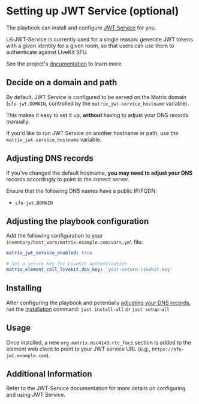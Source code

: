 # Setting up JWT Service (optional)

The playbook can install and configure [JWT Service](https://github.com/element-hq/lk-jwt-service) for you.

LK-JWT-Service is currently used for a single reason: generate JWT tokens with a given identity for a given room, so that users can use them to authenticate against LiveKit SFU.

See the project's [documentation](https://github.com/element-hq/lk-jwt-service/) to learn more.

## Decide on a domain and path

By default, JWT Service is configured to be served on the Matrix domain (`sfu-jwt.DOMAIN`, controlled by the `matrix_jwt-service_hostname` variable).

This makes it easy to set it up, **without** having to adjust your DNS records manually.

If you'd like to run JWT Service on another hostname or path, use the `matrix_jwt-service_hostname` variable.

## Adjusting DNS records

If you've changed the default hostname, **you may need to adjust your DNS** records accordingly to point to the correct server.

Ensure that the following DNS names have a public IP/FQDN:
- `sfu-jwt.DOMAIN`

## Adjusting the playbook configuration

Add the following configuration to your `inventory/host_vars/matrix.example.com/vars.yml` file:

```yaml
matrix_jwt_service_enabled: true

# Set a secure key for LiveKit authentication
matrix_element_call_livekit_dev_key: 'your-secure-livekit-key'
```

## Installing

After configuring the playbook and potentially [adjusting your DNS records](#adjusting-dns-records), run the [installation](installing.md) command: `just install-all` or `just setup-all`

## Usage

Once installed, a new `org.matrix.msc4143.rtc_foci` section is added to the element web client to point to your JWT service URL (e.g., `https://sfu-jwt.example.com`).

## Additional Information

Refer to the JWT-Service documentation for more details on configuring and using JWT Service.